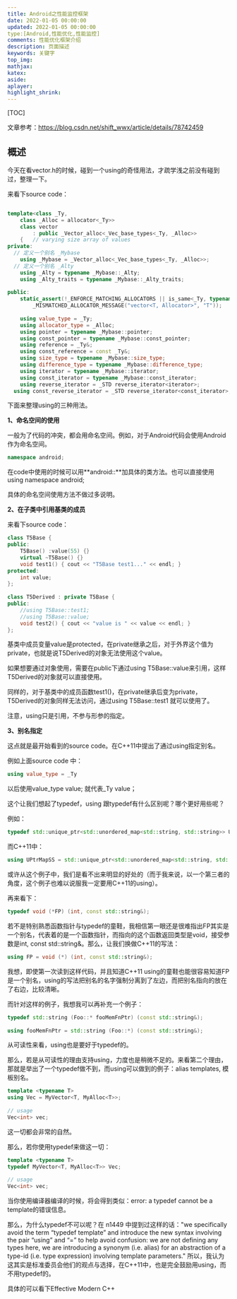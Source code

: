 ```yaml
---
title: Android之性能监控框架
date: 2022-01-05 00:00:00
updated: 2022-01-05 00:00:00
type:[Android,性能优化,性能监控]
comments: 性能优化框架介绍
description: 页面描述
keywords: 关键字
top_img:
mathjax:
katex:
aside:
aplayer:
highlight_shrink:
---
```


[TOC]



文章参考：https://blog.csdn.net/shift_wwx/article/details/78742459



## 概述

今天在看vector.h的时候，碰到一个using的奇怪用法，才疏学浅之前没有碰到过，整理一下。

来看下source code：

```c++

template<class _Ty,
	class _Alloc = allocator<_Ty>>
	class vector
		: public _Vector_alloc<_Vec_base_types<_Ty, _Alloc>>
	{	// varying size array of values
private:
  // 定义一个别名 _Mybase 
	using _Mybase = _Vector_alloc<_Vec_base_types<_Ty, _Alloc>>;
  // 定义一个别名 _Alty     
	using _Alty = typename _Mybase::_Alty;
	using _Alty_traits = typename _Mybase::_Alty_traits;
 
public:
	static_assert(!_ENFORCE_MATCHING_ALLOCATORS || is_same<_Ty, typename _Alloc::value_type>::value,
		_MISMATCHED_ALLOCATOR_MESSAGE("vector<T, Allocator>", "T"));
 
	using value_type = _Ty;
	using allocator_type = _Alloc;
	using pointer = typename _Mybase::pointer;
	using const_pointer = typename _Mybase::const_pointer;
	using reference = _Ty&;
	using const_reference = const _Ty&;
	using size_type = typename _Mybase::size_type;
	using difference_type = typename _Mybase::difference_type;
	using iterator = typename _Mybase::iterator;
	using const_iterator = typename _Mybase::const_iterator;
	using reverse_iterator = _STD reverse_iterator<iterator>;
  using const_reverse_iterator = _STD reverse_iterator<const_iterator>;
```

下面来整理using的三种用法。

**1、命名空间的使用**

一般为了代码的冲突，都会用命名空间。例如，对于Android代码会使用Android作为命名空间。

```c++
namespace android;
```

在code中使用的时候可以用**android::**加具体的类方法。也可以直接使用using namespace android;

具体的命名空间使用方法不做过多说明。

**2、在子类中引用基类的成员**

来看下source code：

```c++
class T5Base {
public:
    T5Base() :value(55) {}
    virtual ~T5Base() {}
    void test1() { cout << "T5Base test1..." << endl; }
protected:
    int value;
};
 
class T5Derived : private T5Base {
public:
    //using T5Base::test1;
    //using T5Base::value;
    void test2() { cout << "value is " << value << endl; }
};
```

基类中成员变量value是protected，在private继承之后，对于外界这个值为private，也就是说T5Derived的对象无法使用这个value。

如果想要通过对象使用，需要在public下通过using T5Base::value来引用，这样T5Derived的对象就可以直接使用。

同样的，对于基类中的成员函数test1()，在private继承后变为private，T5Derived的对象同样无法访问，通过using T5Base::test1 就可以使用了。

注意，using只是引用，不参与形参的指定。


**3、别名指定**

这点就是最开始看到的source code。在C++11中提出了通过using指定别名。

例如上面source code 中：

```c++
using value_type = _Ty
```

以后使用value_type value; 就代表_Ty value；



这个让我们想起了typedef，using 跟typedef有什么区别呢？哪个更好用些呢？

例如：

```c++
typedef std::unique_ptr<std::unordered_map<std::string, std::string>> UPtrMapSS;
```

而C++11中：

```c++
using UPtrMapSS = std::unique_ptr<std::unordered_map<std::string, std::string>>;
```

或许从这个例子中，我们是看不出来明显的好处的（而于我来说，以一个第三者的角度，这个例子也难以说服我一定要用C++11的using）。



再来看下：

```c++
typedef void (*FP) (int, const std::string&);
```

若不是特别熟悉函数指针与typedef的童鞋，我相信第一眼还是很难指出FP其实是一个别名，代表着的是一个函数指针，而指向的这个函数返回类型是void，接受参数是int, const std::string&。那么，让我们换做C++11的写法：

```c++
using FP = void (*) (int, const std::string&);
```

我想，即使第一次读到这样代码，并且知道C++11 using的童鞋也能很容易知道FP是一个别名，using的写法把别名的名字强制分离到了左边，而把别名指向的放在了右边，比较清晰。



而针对这样的例子，我想我可以再补充一个例子：

```c++
typedef std::string (Foo::* fooMemFnPtr) (const std::string&);
 
using fooMemFnPtr = std::string (Foo::*) (const std::string&);
```

从可读性来看，using也是要好于typedef的。

那么，若是从可读性的理由支持using，力度也是稍微不足的。来看第二个理由，那就是举出了一个typedef做不到，而using可以做到的例子：alias templates, 模板别名。

```c++
template <typename T>
using Vec = MyVector<T, MyAlloc<T>>;
 
// usage
Vec<int> vec;
```

这一切都会非常的自然。

那么，若你使用typedef来做这一切：

```c++
template <typename T>
typedef MyVector<T, MyAlloc<T>> Vec;
 
// usage
Vec<int> vec;
```



当你使用编译器编译的时候，将会得到类似：error: a typedef cannot be a template的错误信息。


那么，为什么typedef不可以呢？在 n1449 中提到过这样的话："we specifically avoid the term “typedef template” and introduce the new syntax involving the pair “using” and “=” to help avoid confusion: we are not defining any types here, we are introducing a synonym (i.e. alias) for an abstraction of a type-id (i.e. type expression) involving template parameters." 所以，我认为这其实是标准委员会他们的观点与选择，在C++11中，也是完全鼓励用using，而不用typedef的。

 具体的可以看下Effective Modern C++













